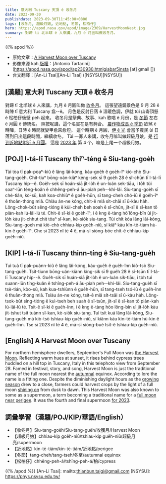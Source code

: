 ```yaml
---
title: 意大利 Tuscany 天頂 ê 收冬月
date: 2023-09-30
publishdate: 2023-09-30T11:45:00+0800
tags: [收冬月, 超級月娘, 近地點, 冬節, 松柏仔]
hero: https://apod.nasa.gov/apod/image/2309/HarvestMoonNest.jpg
summary: 對蹛 tī 北半球 ê 人來講，九月 ê 月圓叫做收冬月。
---
```


{{% apod %}}

- 原始文章：[A Harvest Moon over Tuscany](https://apod.nasa.gov/apod/ap230930.html)
- 影像來源 kah [版權][copyright]：[Antonio Tartarini](https://apod.nasa.gov/apod/ap230930.htmlgiabar5insta [at] gmail [])
- 台文翻譯：[An-Li Tsai][An-Li Tsai] ([NSYSU][NSYSU])

## [漢羅] 意大利 Tuscany 天頂 ê 收冬月
對蹛 tī 北半球 ê 人來講，九月 ê 月圓叫做 [收冬月][the Harvest Moon]。
這張望遠鏡景色是 9 月 28 ê 時陣 tī 意大利 Tuscany 翕--ê。
月色是反射日落 ê 溫暖色調，伊就 tùi 山崙頂懸 ê 松柏仔後壁 peh 起來。
收冬月是祭典、故事、kah 歌唱 ê 月份，是 [冬節][autumnal] 左右 ê 月圓 ê 傳統名。
照按呢講，這个名實在是有夠合。
[農作物成長 ê 季節][growing season] 欲煞 ê 時陣，日時 ê 時間就變甲愈來愈短。
這个時期 ê 月圓，[伊 ê 光][shining on] 會當予農民 ùi 日落到日出這段時間，繼續收冬。
Tùi 一寡人來講，收冬月嘛叫做超級月娘，是 [行到近地點附近 ê 月圓][full moon near perigee]。
這是 [2023 年][for 2023] 第 4 个，嘛是上尾一个超級月娘。

## [POJ] I-tá-lī Tuscany thiⁿ-téng ê Siu-tang-goe̍h
Tùi tòa tī pak-pòaⁿ-kiû ê lâng lâi-kóng, káu-goe̍h ê goe̍h-îⁿ kiò-chò Siu-tang-goe̍h.
Chit-tiuⁿ bōng-oán-kiàⁿ kéng-sek sī 9 goe̍h 28 ê sî-chūn tī I-tá-lī Tuscany hip--ê.
Goe̍h-sek sī hoán-siā ji̍t-lo̍h ê un-loán sek-tiāu, i to̍h tùi soaⁿ-lūn téng-koân ê chhêng-peh-á āu-piah peh--khí-lâi.
Siu-tang-goe̍h sī chè-tián, kò͘-sū, kah koa-chhiùⁿ ê goe̍h-hūn, sī tang-cheh chó-iū ê goe̍h-îⁿ ê thoân-thóng miâ.
Chiàu án-ne kóng, chit-ê miâ si̍t-chāi sī ū-kàu ha̍h.
Lông-chok-bu̍t sêng-tióng ê kùi-cheh beh soah ê sî-chūn, ji̍t-sî ê sî-kan tō piàn-kah lú-lâi-lú té.
Chit-ê sî-ki ê goe̍h-îⁿ, i ê kng ē-tàng hō͘ lông-bîn ùi ji̍t-lo̍h kàu ji̍t-chhut chit tōaⁿ sî-kan, kè-sio̍k siu-tang.
Tùi chi̍t kóa lâng lâi-kóng, Siu-tang-goe̍h mā kiò-chò chhiau-kip goe̍h-niû, sī kiâⁿ kàu kīn-tē-tiám hù-kīn ê goe̍h-îⁿ.
Che sī 2023 nî tē 4 ê, mā-sī siōng-bóe chi̍t-ê chhiau-kip goe̍h-niû.

## [KIP] I-tá-lī Tuscany thinn-tíng ê Siu-tang-gue̍h
Tuì tuà tī pak-puànn-kiû ê lâng lâi-kóng, káu-gue̍h ê gue̍h-înn kiò-tsò Siu-tang-gue̍h.
Tsit-tiunn bōng-uán-kiànn kíng-sik sī 9 gue̍h 28 ê sî-tsūn tī I-tá-lī Tuscany hip--ê.
Gue̍h-sik sī huán-siā ji̍t-lo̍h ê un-luán sik-tiāu, i to̍h tuì suann-lūn tíng-kuân ê tshîng-peh-á āu-piah peh--khí-lâi.
Siu-tang-gue̍h sī tsè-tián, kòo-sū, kah kua-tshiùnn ê gue̍h-hūn, sī tang-tseh tsó-iū ê gue̍h-înn ê thuân-thóng miâ.
Tsiàu án-ne kóng, tsit-ê miâ si̍t-tsāi sī ū-kàu ha̍h.
Lông-tsok-bu̍t sîng-tióng ê kuì-tseh beh suah ê sî-tsūn, ji̍t-sî ê sî-kan tō piàn-kah lú-lâi-lú té.
Tsit-ê sî-ki ê gue̍h-înn, i ê kng ē-tàng hōo lông-bîn uì ji̍t-lo̍h kàu ji̍t-tshut tsit tuānn sî-kan, kè-sio̍k siu-tang.
Tuì tsi̍t kuá lâng lâi-kóng, Siu-tang-gue̍h mā kiò-tsò tshiau-kip gue̍h-niû, sī kiânn kàu kīn-tē-tiám hù-kīn ê gue̍h-înn.
Tse sī 2023 nî tē 4 ê, mā-sī siōng-bué tsi̍t-ê tshiau-kip gue̍h-niû.

## [English] A Harvest Moon over Tuscany
For northern hemisphere dwellers, September's Full Moon was [the Harvest Moon][the Harvest Moon].
Reflecting warm hues at sunset, it rises behind cypress trees huddled on a hill top in Tuscany, Italy in this telephoto view from September 28.
Famed in festival, story, and song, Harvest Moon is just the traditional name of the full moon nearest the [autumnal][autumnal] equinox.
According to lore the name is a fitting one.
Despite the diminishing daylight hours as the [growing season][growing season] drew to a close, farmers could harvest crops by the light of a full moon [shining on][shining on] from dusk to dawn.
This Harvest Moon was also known to some as a supermoon, a term becoming a traditional name for a [full moon near perigee][full moon near perigee].
It was the fourth and final supermoon [for 2023][for 2023].

## 詞彙學習（漢羅/POJ/KIP/華語/English）
- 【收冬月】Siu-tang-goe̍h/Siu-tang-gue̍h/收獲月/Harvest Moon
- 【超級月娘】chhiau-kip goe̍h-niû/tshiau-kip gue̍h-niû/超級月亮/supermoon
- 【近地點】kīn-tē-tiám/kīn-tē-tiám/近地點/perigee
- 【冬節】tang-cheh/tang-tseh/冬至/autumnal equinox
- 【松柏仔】chhêng-peh-á/tshîng-peh-á/柏/cypress

{{% /apod %}}
[An-Li Tsai]: mailto:thianbun.taigi@gmail.com
[NSYSU]: https://phys.nsysu.edu.tw/

[copyright]: https://apod.nasa.gov/apod/fap/lib/about_apod.html#srapply
[License]: https://creativecommons.org/licenses/by/2.0/

[the Harvest Moon]:https://earthsky.org/astronomy-essentials/harvest-moon-2/
[autumnal]:https://en.wikipedia.org/wiki/Mid-Autumn_Festival
[growing season]:https://www.instagram.com/p/CxyAMAOseA0/?img_index=1
[shining on]:https://en.wikipedia.org/wiki/Shine_On,_Harvest_Moon
[full moon near perigee]:https://solarsystem.nasa.gov/news/922/what-is-a-supermoon/
[for 2023]:https://earthsky.org/astronomy-essentials/what-is-a-supermoon/

